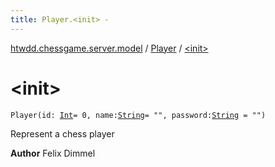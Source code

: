 ```yaml
---
title: Player.<init> - 
---
```


[htwdd.chessgame.server.model](../index.html) / [Player](index.html) / [&lt;init&gt;](./-init-.html)

# &lt;init&gt;

`Player(id: `[`Int`](https://kotlinlang.org/api/latest/jvm/stdlib/kotlin/-int/index.html)` = 0, name: `[`String`](https://kotlinlang.org/api/latest/jvm/stdlib/kotlin/-string/index.html)` = "", password: `[`String`](https://kotlinlang.org/api/latest/jvm/stdlib/kotlin/-string/index.html)` = "")`

Represent a chess player

**Author**
Felix Dimmel

